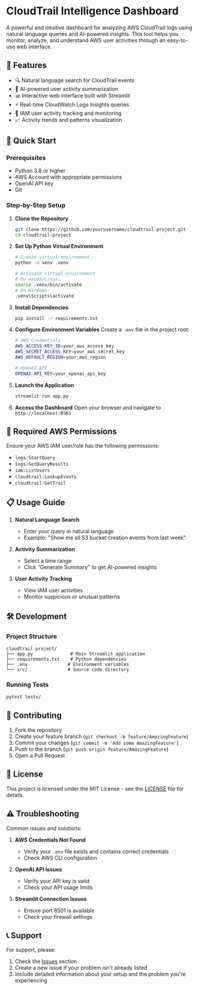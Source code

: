 # CloudTrail Intelligence Dashboard

A powerful and intuitive dashboard for analyzing AWS CloudTrail logs using natural language queries and AI-powered insights. This tool helps you monitor, analyze, and understand AWS user activities through an easy-to-use web interface.

## 🌟 Features

- 🔍 Natural language search for CloudTrail events
- 🤖 AI-powered user activity summarization
- 📊 Interactive web interface built with Streamlit
- ⚡ Real-time CloudWatch Logs Insights queries
- 👥 IAM user activity tracking and monitoring
- 📈 Activity trends and patterns visualization

## 🚀 Quick Start

### Prerequisites

- Python 3.8 or higher
- AWS Account with appropriate permissions
- OpenAI API key
- Git

### Step-by-Step Setup

1. **Clone the Repository**
   ```bash
   git clone https://github.com/yourusername/cloudtrail-project.git
   cd cloudtrail-project
   ```

2. **Set Up Python Virtual Environment**
   ```bash
   # Create virtual environment
   python -m venv .venv

   # Activate virtual environment
   # On macOS/Linux:
   source .venv/bin/activate
   # On Windows:
   .venv\Scripts\activate
   ```

3. **Install Dependencies**
   ```bash
   pip install -r requirements.txt
   ```

4. **Configure Environment Variables**
   Create a `.env` file in the project root:
   ```bash
   # AWS Credentials
   AWS_ACCESS_KEY_ID=your_aws_access_key
   AWS_SECRET_ACCESS_KEY=your_aws_secret_key
   AWS_DEFAULT_REGION=your_aws_region

   # OpenAI API
   OPENAI_API_KEY=your_openai_api_key
   ```

5. **Launch the Application**
   ```bash
   streamlit run app.py
   ```

6. **Access the Dashboard**
   Open your browser and navigate to `http://localhost:8501`

## 🔑 Required AWS Permissions

Ensure your AWS IAM user/role has the following permissions:
- `logs:StartQuery`
- `logs:GetQueryResults`
- `iam:ListUsers`
- `cloudtrail:LookupEvents`
- `cloudtrail:GetTrail`

## 📋 Usage Guide

1. **Natural Language Search**
   - Enter your query in natural language
   - Example: "Show me all S3 bucket creation events from last week"

2. **Activity Summarization**
   - Select a time range
   - Click "Generate Summary" to get AI-powered insights

3. **User Activity Tracking**
   - View IAM user activities
   - Monitor suspicious or unusual patterns

## 🛠️ Development

### Project Structure
```
cloudtrail-project/
├── app.py              # Main Streamlit application
├── requirements.txt    # Python dependencies
├── .env               # Environment variables
└── src/               # Source code directory
```

### Running Tests
```bash
pytest tests/
```

## 🤝 Contributing

1. Fork the repository
2. Create your feature branch (`git checkout -b feature/AmazingFeature`)
3. Commit your changes (`git commit -m 'Add some AmazingFeature'`)
4. Push to the branch (`git push origin feature/AmazingFeature`)
5. Open a Pull Request

## 📝 License

This project is licensed under the MIT License - see the [LICENSE](LICENSE) file for details.

## ⚠️ Troubleshooting

Common issues and solutions:

1. **AWS Credentials Not Found**
   - Verify your `.env` file exists and contains correct credentials
   - Check AWS CLI configuration

2. **OpenAI API Issues**
   - Verify your API key is valid
   - Check your API usage limits

3. **Streamlit Connection Issues**
   - Ensure port 8501 is available
   - Check your firewall settings

## 📞 Support

For support, please:
1. Check the [Issues](https://github.com/yourusername/cloudtrail-project/issues) section
2. Create a new issue if your problem isn't already listed
3. Include detailed information about your setup and the problem you're experiencing
